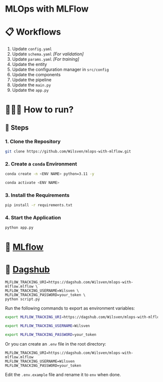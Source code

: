 # MLOps with MLFlow

# 📋 Workflows

1. Update `config.yaml`
2. Update `schema.yaml` _[For validation]_
3. Update `params.yaml` _[For training]_
4. Update the entity
5. Update the configuration manager in `src/config`
6. Update the components
7. Update the pipeline
8. Update the `main.py`
9. Update the `app.py`

# 🤷🏻‍♂️ How to run?

## 👣 Steps

### 1. Clone the Repository

```bash
git clone https://github.com/Wilsven/mlops-with-mlflow.git
```

### 2. Create a `conda` Environment

```bash
conda create -n <ENV NAME> python=3.11 -y
```

```bash
conda activate <ENV NAME>
```

### 3. Install the Requirements

```bash
pip install -r requirements.txt
```

### 4. Start the Application

```bash
python app.py
```

# 🌊 [MLflow](https://mlflow.org/docs/latest/index.html)

# 🐶 [Dagshub](https://dagshub.com/)

```
MLFLOW_TRACKING_URI=https://dagshub.com/Wilsven/mlops-with-mlflow.mlflow \
MLFLOW_TRACKING_USERNAME=Wilsven \
MLFLOW_TRACKING_PASSWORD=your_token \
python script.py
```

Run the following commands to export as environment variables:

```bash
export MLFLOW_TRACKING_URI=https://dagshub.com/Wilsven/mlops-with-mlflow.mlflow

export MLFLOW_TRACKING_USERNAME=Wilsven

export MLFLOW_TRACKING_PASSWORD=your_token
```

Or you can create an `.env` file in the root directory:

```env
MLFLOW_TRACKING_URI=https://dagshub.com/Wilsven/mlops-with-mlflow.mlflow
MLFLOW_TRACKING_USERNAME=Wilsven
MLFLOW_TRACKING_PASSWORD=your_token
```

Edit the `.env.example` file and rename it to `env` when done.
